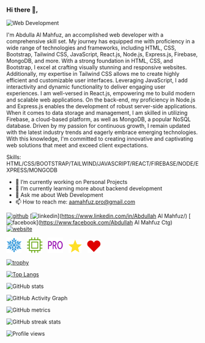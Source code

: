 ### Hi there 👋,
![Web Development](https://i.postimg.cc/T3D0h499/website-development-banner-974729-161257.avif)

I'm Abdulla Al Mahfuz, an accomplished web developer with a comprehensive skill set. My journey has equipped me with proficiency in a wide range of technologies and frameworks, including HTML, CSS, Bootstrap, Tailwind CSS, JavaScript, React.js, Node.js, Express.js, Firebase, MongoDB, and more. With a strong foundation in HTML, CSS, and Bootstrap, I excel at crafting visually stunning and responsive websites. Additionally, my expertise in Tailwind CSS allows me to create highly efficient and customizable user interfaces. Leveraging JavaScript, I add interactivity and dynamic functionality to deliver engaging user experiences. I am well-versed in React.js, empowering me to build modern and scalable web applications. On the back-end, my proficiency in Node.js and Express.js enables the development of robust server-side applications. When it comes to data storage and management, I am skilled in utilizing Firebase, a cloud-based platform, as well as MongoDB, a popular NoSQL database. Driven by my passion for continuous growth, I remain updated with the latest industry trends and eagerly embrace emerging technologies. With this knowledge, I'm committed to creating innovative and captivating web solutions that meet and exceed client expectations.

Skills: HTML/CSS/BOOTSTRAP/TAILWIND/JAVASCRIPT/REACT/FIREBASE/NODE/EXPRESS/MONGODB

- 🔭 I’m currently working on Personal Projects 
- 🌱 I’m currently learning more about backend development 
- 💬 Ask me about Web Development 
- 📫 How to reach me: aamahfuz.pro@gmail.com 


[<img src='https://cdn.jsdelivr.net/npm/simple-icons@3.0.1/icons/github.svg' alt='github' height='40'>](https://github.com/mahfuzctg)  [<img src='https://cdn.jsdelivr.net/npm/simple-icons@3.0.1/icons/linkedin.svg' alt='linkedin' height='40'>](https://www.linkedin.com/in/Abdullah Al Mahfuz/)  [<img src='https://cdn.jsdelivr.net/npm/simple-icons@3.0.1/icons/facebook.svg' alt='facebook' height='40'>](https://www.facebook.com/Abdullah Al Mahfuz Ctg)  [<img src='https://cdn.jsdelivr.net/npm/simple-icons@3.0.1/icons/icloud.svg' alt='website' height='40'>](https://aamahfuz.netlify.app/)  

<a href='https://archiveprogram.github.com/'><img src='https://raw.githubusercontent.com/acervenky/animated-github-badges/master/assets/acbadge.gif' width='40' height='40'></a> <a href='https://docs.github.com/en/developers'><img src='https://raw.githubusercontent.com/acervenky/animated-github-badges/master/assets/devbadge.gif' width='40' height='40'></a> <a href='https://github.com/pricing'><img src='https://raw.githubusercontent.com/acervenky/animated-github-badges/master/assets/pro.gif' width='40' height='40'></a> <a href='https://stars.github.com/'><img src='https://raw.githubusercontent.com/acervenky/animated-github-badges/master/assets/starbadge.gif' width='35' height='35'></a> <a href='https://docs.github.com/en/github/supporting-the-open-source-community-with-github-sponsors'><img src='https://raw.githubusercontent.com/acervenky/animated-github-badges/master/assets/sponsorbadge.gif' width='35' height='35'></a> 

[![trophy](https://github-profile-trophy.vercel.app/?username=mahfuzctg)](https://github.com/ryo-ma/github-profile-trophy)

[![Top Langs](https://github-readme-stats.vercel.app/api/top-langs/?username=mahfuzctg)](https://github.com/anuraghazra/github-readme-stats)

![GitHub stats](https://github-readme-stats.vercel.app/api?username=mahfuzctg&show_icons=true&count_private=true)  

![GitHub Activity Graph](https://activity-graph.herokuapp.com/graph?username=mahfuzctg)  

![GitHub metrics](https://metrics.lecoq.io/mahfuzctg)  

![GitHub streak stats](https://streak-stats.demolab.com/?user=mahfuzctg)  

![Profile views](https://gpvc.arturio.dev/mahfuzctg)  
